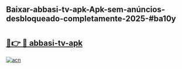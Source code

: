 ## Baixar-abbasi-tv-apk-Apk-sem-anúncios-desbloqueado-completamente-2025-#ba10y

# <h2><a href="https://ainizakaria.my?title=abbasi-tv-apk&ref=20M">🔗👉 🔴 abbasi-tv-apk</a></h2>

[![acn](https://github.com/user-attachments/assets/0f9c940e-d8b0-45ae-aac7-cd30a18b3e1c)](https://ainizakaria.my?title=abbasi-tv-apk&ref=20M)

